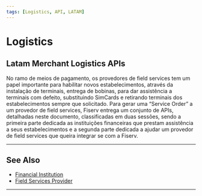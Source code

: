 ```yaml
---
tags: [Logistics, API, LATAM]
---
```


# Logistics

## Latam Merchant Logistics APIs

No ramo de meios de pagamento, os provedores de field services tem um papel importante para habilitar novos estabelecimentos, através da instalação de terminais, entrega de bobinas, para dar assistência a terminais com defeito, substituindo SimCards e retirando terminais dos estabelecimentos sempre que solicitado. Para gerar uma “Service Order” a um provedor de field services, Fiserv entrega um conjunto de APIs, detalhadas neste documento, classificadas em duas sessões, sendo a primeira parte dedicada as instituições financeiras que prestam assistência a seus estabelecimentos e a segunda parte dedicada a ajudar um provedor de field services que queira integrar se com a Fiserv.

---

## See Also

- [Financial Institution](?path=docs/portuguese/logistics/2-1-financial-institution.md)
- [Field Services Provider](?path=docs/portuguese/logistics/2-2-field-services-provider.md )

---
